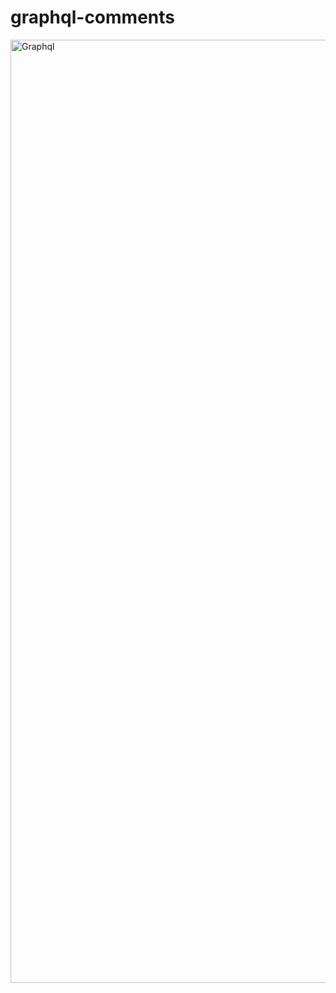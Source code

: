 # graphql-comments

<img width="1509" alt="Graphql" src="https://user-images.githubusercontent.com/79373411/210167993-6dd3ff32-ef43-4525-a6de-28e0e93a34f7.png">
